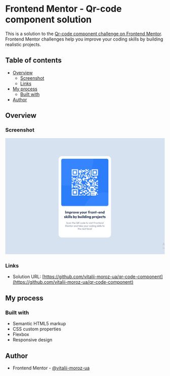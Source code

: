 # Frontend Mentor - Qr-code component solution

This is a solution to the [Qr-code component challenge on Frontend Mentor](https://www.frontendmentor.io/challenges/qr-code-component-iux_sIO_H). Frontend Mentor challenges help you improve your coding skills by building realistic projects.

## Table of contents

- [Overview](#overview)
  - [Screenshot](#screenshot)
  - [Links](#links)
- [My process](#my-process)
  - [Built with](#built-with)
- [Author](#author)

## Overview

### Screenshot

![](images/screenshot.png)

### Links

- Solution URL: [https://github.com/vitalii-moroz-ua/qr-code-component](https://github.com/vitalii-moroz-ua/qr-code-component)

## My process

### Built with

- Semantic HTML5 markup
- CSS custom properties
- Flexbox
- Responsive design

## Author

- Frontend Mentor - [@vitalii-moroz-ua](https://www.frontendmentor.io/profile/vitalii-moroz-ua)
